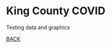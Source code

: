 # King County COVID

Testing data and graphics

<div class="flourish-embed flourish-chart" data-src="visualisation/5259333"><script src="https://public.flourish.studio/resources/embed.js"></script></div>


<div class="flourish-embed flourish-chart" data-src="visualisation/5259526"><script src="https://public.flourish.studio/resources/embed.js"></script></div>


[BACK](/README.md)
